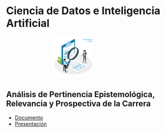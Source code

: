 # Ciencia de Datos e Inteligencia Artificial

<p style="padding: 0 25%;">
	<img src="media/images/front.png" alt="portada" width="45%" />
</p>

## Análisis de Pertinencia Epistemológica, Relevancia y Prospectiva de la Carrera

- [Documento](https://github.com/aavendan/cdia/raw/refs/heads/main/02%20An%C3%A1lisis%20de%20Pertinencia.docx)
- [Presentación](https://github.com/aavendan/cdia/raw/refs/heads/main/03%20Presentaci%C3%B3n.pptx)